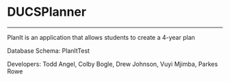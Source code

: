 # DUCSPlanner
---------------------------------------------
PlanIt is an application that allows students to create a 4-year plan

Database Schema: PlanItTest

Developers:
Todd Angel,
Colby Bogle,
Drew Johnson,
Vuyi Mjimba,
Parkes Rowe
